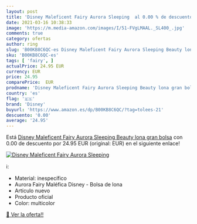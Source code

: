 ```yaml
---
layout: post
title: 'Disney Maleficent Fairy Aurora Sleeping  al 0.00 % de descuento'
date: 2021-03-16 10:38:33
image: 'https://m.media-amazon.com/images/I/51-FVgLMAAL._SL400_.jpg'
comments: true
category: ofertas
author: ring
slug: 'B00KB8C6QC-es Disney Maleficent Fairy Aurora Sleeping Beauty lona gran...'
sku: 'B00KB8C6QC-es'
tags: [ 'fairy', ]
actualPrice: 24.95 EUR
currency: EUR
price: 24.95
comparePrice:  EUR
prodname: 'Disney Maleficent Fairy Aurora Sleeping Beauty lona gran bolsa'
country: 'es'
flag: '🇪🇸'
brand: 'Disney'
buyurl: 'https://www.amazon.es/dp/B00KB8C6QC/?tag=tolees-21'
descuento: '0.00'
average: '24.95'
---
```


Está [Disney Maleficent Fairy Aurora Sleeping Beauty lona gran bolsa](https://www.amazon.es/dp/B00KB8C6QC/?tag=tolees-21) con 0.00 de descuento por 24.95 EUR (original:  EUR) en el siguiente enlace!

[![Disney Maleficent Fairy Aurora Sleeping ](https://m.media-amazon.com/images/I/51-FVgLMAAL._SL400_.jpg)](https://www.amazon.es/dp/B00KB8C6QC/?tag=tolees-21)

ℹ️:

- Material: inespecífico
- Aurora Fairy Maléfica Disney - Bolsa de lona
- Artículo nuevo
- Producto oficial
- Color: multicolor

[🛒 Ver la oferta!!](https://www.amazon.es/dp/B00KB8C6QC/?tag=tolees-21)
